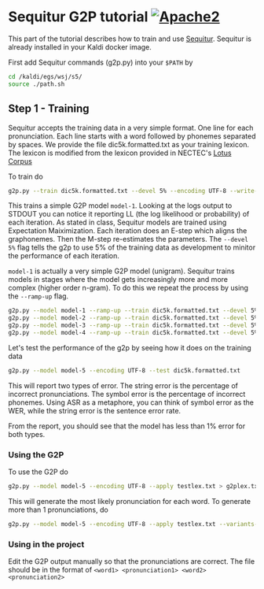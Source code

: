 # Sequitur G2P tutorial [![Apache2](http://img.shields.io/badge/license-APACHE2-blue.svg)](https://www.apache.org/licenses/LICENSE-2.0.html)

This part of the tutorial describes how to train and use [Sequitur](https://www-i6.informatik.rwth-aachen.de/web/Software/g2p.html). Sequitur is already installed in your Kaldi docker image.

First add Sequitur commands (g2p.py) into your `$PATH` by

```bash
cd /kaldi/egs/wsj/s5/
source ./path.sh
```

## Step 1 - Training

Sequitur accepts the training data in a very simple format. One line for each pronunciation. Each line starts with a word followed by phonemes separated by spaces. We provide the file dic5k.formatted.txt as your training lexicon. The lexicon is modified from the lexicon provided in NECTEC's [Lotus Corpus](https://www.nectec.or.th/corpus/index.php?league=sa)

To train do
```bash
g2p.py --train dic5k.formatted.txt --devel 5% --encoding UTF-8 --write-model model-1
```

This trains a simple G2P model `model-1`. Looking at the logs output to STDOUT you can notice it reporting LL (the log likelihood or probability) of each iteration. As stated in class, Sequitur models are trained using Expectation Maiximization. Each iteration does an E-step which aligns the graphonemes. Then the M-step re-estimates the parameters. The `--devel 5%` flag tells the g2p to use 5% of the training data as development to minitor the performance of each iteration.

`model-1` is actually a very simple G2P model (unigram). Sequitur trains models in stages where the model gets increasingly more and more complex (higher order n-gram). To do this we repeat the process by using the `--ramp-up` flag.

```bash
g2p.py --model model-1 --ramp-up --train dic5k.formatted.txt --devel 5% --encoding UTF-8 --write-model model-2
g2p.py --model model-2 --ramp-up --train dic5k.formatted.txt --devel 5% --encoding UTF-8 --write-model model-3
g2p.py --model model-3 --ramp-up --train dic5k.formatted.txt --devel 5% --encoding UTF-8 --write-model model-4
g2p.py --model model-4 --ramp-up --train dic5k.formatted.txt --devel 5% --encoding UTF-8 --write-model model-5
```

Let's test the performance of the g2p by seeing how it does on the training data

```bash
g2p.py --model model-5 --encoding UTF-8 --test dic5k.formatted.txt
```

This will report two types of error. The string error is the percentage of incorrect pronunciations. The symbol error is the percentage of incorrect phonemes. Using ASR as a metaphore, you can think of symbol error as the WER, while the string error is the sentence error rate.

From the report, you should see that the model has less than 1% error for both types.

### Using the G2P

To use the G2P do

```bash
g2p.py --model model-5 --encoding UTF-8 --apply testlex.txt > g2plex.txt
```

This will generate the most likely pronunciation for each word. To generate more than 1 pronunciations, do

```bash
g2p.py --model model-5 --encoding UTF-8 --apply testlex.txt --variants-number 3 > g2plex.txt
```

### Using in the project

Edit the G2P output manually so that the pronunciations are correct. The file should be in the format of 
``
<word1> <pronunciation1>
<word2> <pronunciation2>
``
